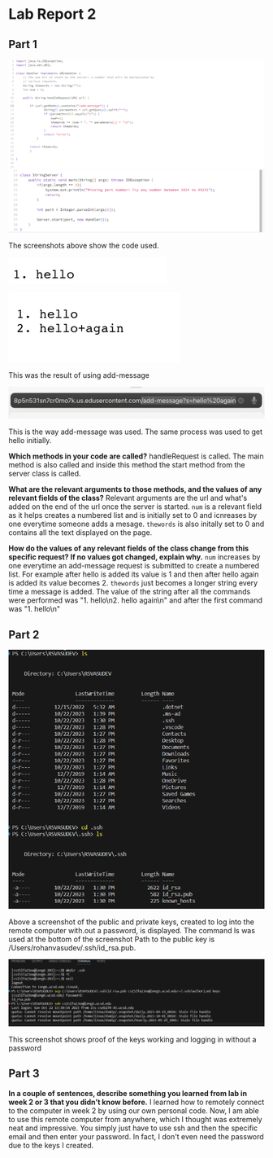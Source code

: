 # Lab Report 2

## Part 1

![Image](code.png)
![Image](0729A363-A8B7-4F40-AFA7-DDFDEDC73686.jpeg)

The screenshots above show the code used. 

![Image](3295DBB4-1003-4F36-B183-A2ABE2BF27AA.jpeg)



![Image](B579E069-E089-42D1-B161-4DF30160D798.jpeg)

This was the result of using add-message

![Image](FF5A0DBA-6106-4BFB-A4C9-B09171BBB404.jpeg)

This is the way add-message was used. The same process was used to get hello initially.

**Which methods in your code are called?**
handleRequest is called. The main method is also called and inside this method the start method from the server class is called.

**What are the relevant arguments to those methods, and the values of any relevant fields of the class?**
Relevant arguments are the url and what's added on the end of the url once the server is started. 
`num` is a relevant field as it helps creates a numbered list and is initially set to 0 and icnreases by one everytime someone adds a mesage.
`thewords` is also initally set to 0 and contains all the text displayed on the page.

**How do the values of any relevant fields of the class change from this specific request? If no values got changed, explain why.**
`num` increases by one everytime an add-message request is submitted to create a numbered list. For example after hello is added its value is 1 and then after hello again is added its value becomes 2.
`thewords` just becomes a longer string every time a message is added. The value of the string after all the commands were performed was "1. hello\n2. hello again\n" and after the first command was "1. hello\n"

## Part 2

![Image](Thekeys.png)

Above a screenshot of the public and private keys, created to log into the remote computer with.out a password, is displayed. The command ls was used at the bottom of the screenshot
Path to the public key is /Users/rohanvasudev/.ssh/id_rsa.pub. 

![Image](withoutpasswword.png)

This screenshot shows proof of the keys working and logging in without a password 

## Part 3
**In a couple of sentences, describe something you learned from lab in week 2 or 3 that you didn’t know before.**
I learned how to remotely connect to the computer in week 2 by using our own personal code. Now, I am able to use this remote computer from anywhere, which I thought was extremely neat and impressive. You simply just have to use ssh and then the specific email and then enter your password. In fact, I don't even need the password due to the keys I created.
